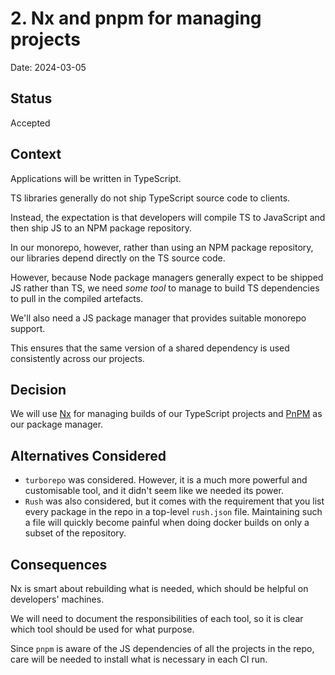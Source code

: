 # 2. Nx and pnpm for managing projects

Date: 2024-03-05

## Status

Accepted

## Context

Applications will be written in TypeScript.

TS libraries generally do not ship TypeScript source code to clients.

Instead, the expectation is that developers will compile TS to JavaScript and then ship JS to an NPM package repository.

In our monorepo, however, rather than using an NPM package repository, our libraries depend directly on the TS source code.

However, because Node package managers generally expect to be shipped JS rather than TS, we need _some tool_ to manage to build TS dependencies to pull in the compiled artefacts.

We'll also need a JS package manager that provides suitable monorepo support.

This ensures that the same version of a shared dependency is used consistently across our projects.

## Decision

We will use [Nx](https://nx.dev/) for managing builds of our TypeScript projects and [PnPM](https://pnpm.io/) as our package manager.

## Alternatives Considered

- `turborepo` was considered. However, it is a much more powerful and customisable tool, and it didn't seem like we needed its power.
- `Rush` was also considered, but it comes with the requirement that you list every package in the repo in a top-level `rush.json` file.
  Maintaining such a file will quickly become painful when doing docker builds on only a subset of the repository.

## Consequences

Nx is smart about rebuilding what is needed, which should be helpful on developers' machines.

We will need to document the responsibilities of each tool, so it is clear which tool should be used for what purpose.

Since `pnpm` is aware of the JS dependencies of all the projects in the repo, care will be needed to install what is necessary in each CI run.
